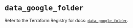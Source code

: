 # `data_google_folder`

Refer to the Terraform Registry for docs: [`data_google_folder`](https://registry.terraform.io/providers/hashicorp/google/5.28.0/docs/data-sources/folder).
